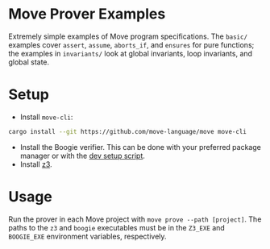 # Move Prover Examples

Extremely simple examples of Move program specifications. The `basic/` examples
cover `assert`, `assume`, `aborts_if`, and `ensures` for pure functions; the
examples in `invariants/` look at global invariants, loop invariants, and
global state.

# Setup

- Install `move-cli`:

```sh
cargo install --git https://github.com/move-language/move move-cli
```

- Install the Boogie verifier. This can be done with your preferred package
  manager or with the [dev setup script][1].
- Install [z3][2].

[1]: https://github.com/move-language/move/blob/main/scripts/dev_setup.sh
[2]: https://github.com/Z3Prover/z3

# Usage

Run the prover in each Move project with `move prove --path [project]`. The
paths to the `z3` and `boogie` executables must be in the `Z3_EXE` and
`BOOGIE_EXE` environment variables, respectively.
